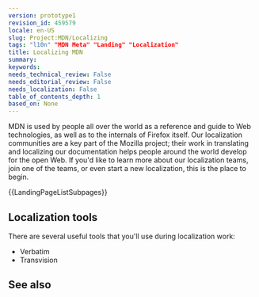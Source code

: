 ```yaml
---
version: prototype1
revision_id: 459579
locale: en-US
slug: Project:MDN/Localizing
tags: "l10n" "MDN Meta" "Landing" "Localization"
title: Localizing MDN
summary: 
keywords: 
needs_technical_review: False
needs_editorial_review: False
needs_localization: False
table_of_contents_depth: 1
based_on: None
---
```

<p>MDN is used by people all over the world as a reference and guide to Web technologies, as well as to the internals of Firefox itself. Our localization communities are a key part of the Mozilla project; their work in translating and localizing our documentation helps people around the world develop for the open Web. If you'd like to learn more about our localization teams, join one of the teams, or even start a new localization, this is the place to begin.</p>
<p>{{LandingPageListSubpages}}</p>
<h2 id="Localization_tools">Localization tools</h2>
<p>There are several useful tools that you'll use during localization work:</p>
<div class="threecolumns">
  <ul>
    <li>Verbatim</li>
    <li>Transvision</li>
  </ul>
</div>
<h2 id="See_also">See also</h2>


